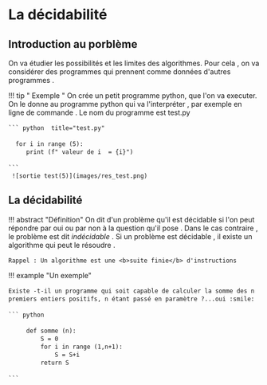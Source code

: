 # La décidabilité

## Introduction au porblème

On va étudier les possibilités et les limites des algorithmes. 
Pour cela , on va considérer des programmes qui prennent comme données d'autres programmes . 

!!! tip  " Exemple "
    On crée un petit programme python, que l'on va executer. On le donne au programme python qui va l'interpréter , 
    par exemple en ligne de commande . Le nom du programme est test.py
     
    ``` python  title="test.py"

      for i in range (5):
         print (f" valeur de i  = {i}")

    ```
     ![sortie test(5)](images/res_test.png)   


## La décidabilité

!!! abstract "Définition"
    On dit d'un problème qu'il est décidable si l'on peut répondre par oui ou par non à la question qu'il pose .
    Dans le cas contraire , le problème est dit <i>indécidable</i> .
    Si un problème est décidable , il existe un algorithme qui peut le résoudre .

    Rappel : Un algorithme est une <b>suite finie</b> d'instructions 

!!! example "Un exemple" 
    
    Existe -t-il un programme qui soit capable de calculer la somme des n premiers entiers positifs, n étant passé en paramètre ?...oui :smile:
    
    ``` python 

         def somme (n):
             S = 0
             for i in range (1,n+1):
                 S = S+i
             return S

    ```